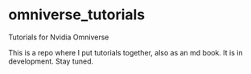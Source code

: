 # omniverse_tutorials
Tutorials for Nvidia Omniverse

This is a repo where I put tutorials together, also as an md book. It is in development. Stay tuned.
